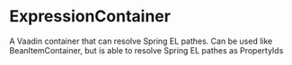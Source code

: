 # ExpressionContainer
A Vaadin container that can resolve Spring EL pathes. Can be used like BeanItemContainer, but is
able to resolve Spring EL pathes as PropertyIds